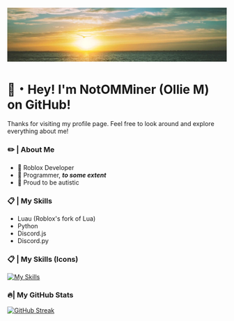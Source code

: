 ![Alt Text](https://github.com/NotOMMiner/NotOMMiner/blob/main/Banner.jpg?raw=true)

# 👋・Hey! I'm NotOMMiner (Ollie M) on GitHub!

Thanks for visiting my profile page. Feel free to look around and explore everything about me!

### ✏️ | About Me
- 🔨 Roblox Developer
- 🔨 Programmer, ***to some extent***
- 🧩 Proud to be autistic

### 📋 | My Skills
- Luau (Roblox's fork of Lua)
- Python
- Discord.js
- Discord.py

### 📋 | My Skills (Icons)
[![My Skills](https://skillicons.dev/icons?i=discord,discordjs,py,js)](https://skillicons.dev)

### 🔥| My GitHub Stats
[![GitHub Streak](https://streak-stats.demolab.com?user=NotOMMiner&theme=dark&hide_border=true&date_format=j%2Fn%5B%2FY%5D)](https://git.io/streak-stats)
